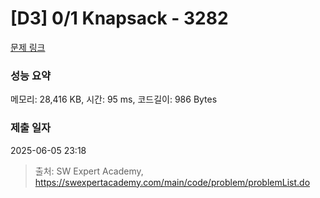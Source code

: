 # [D3] 0/1 Knapsack - 3282 

[문제 링크](https://swexpertacademy.com/main/code/problem/problemDetail.do?contestProbId=AWBJAVpqrzQDFAWr) 

### 성능 요약

메모리: 28,416 KB, 시간: 95 ms, 코드길이: 986 Bytes

### 제출 일자

2025-06-05 23:18



> 출처: SW Expert Academy, https://swexpertacademy.com/main/code/problem/problemList.do